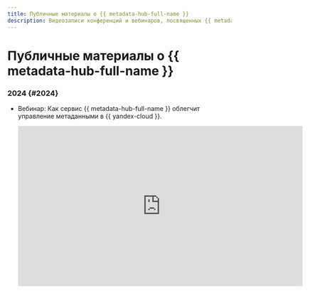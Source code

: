 ```yaml
---
title: Публичные материалы о {{ metadata-hub-full-name }}
description: Видеозаписи конференций и вебинаров, посвященных {{ metadata-hub-full-name }}.
---
```


# Публичные материалы о {{ metadata-hub-full-name }}

### 2024 {#2024}

* Вебинар: Как сервис {{ metadata-hub-full-name }} облегчит управление метаданными в {{ yandex-cloud }}.

  <iframe width="640" height="360" src="https://runtime.strm.yandex.ru/player/episode/vpleo3woirjdwkdkr5x3?autoplay=0&mute=1" allow="autoplay; fullscreen; picture-in-picture; encrypted-media" frameborder="0" scrolling="no"></iframe>